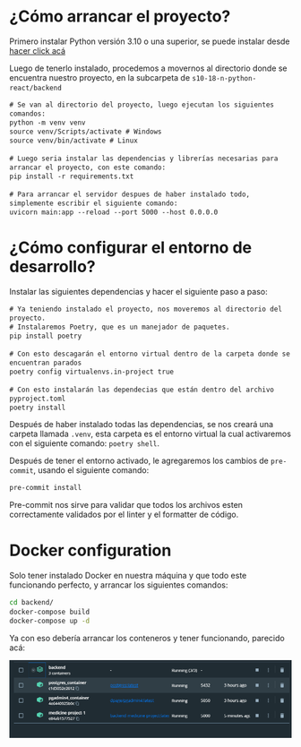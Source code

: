# ¿Cómo arrancar el proyecto?
Primero instalar Python versión 3.10 o una superior, se puede instalar desde [hacer click acá](https://www.python.org/ftp/python/3.10.11/python-3.10.11-amd64.exe)

Luego de tenerlo instalado, procedemos a movernos al directorio donde se encuentra nuestro proyecto, en la subcarpeta de `s10-18-n-python-react/backend`

```
# Se van al directorio del proyecto, luego ejecutan los siguientes comandos:
python -m venv venv
source venv/Scripts/activate # Windows
source venv/bin/activate # Linux

# Luego seria instalar las dependencias y librerías necesarias para arrancar el proyecto, con este comando:
pip install -r requirements.txt

# Para arrancar el servidor despues de haber instalado todo, simplemente escribir el siguiente comando:
uvicorn main:app --reload --port 5000 --host 0.0.0.0
```
# ¿Cómo configurar el entorno de desarrollo?

Instalar las siguientes dependencias y hacer el siguiente paso a paso:
```
# Ya teniendo instalado el proyecto, nos moveremos al directorio del proyecto. 
# Instalaremos Poetry, que es un manejador de paquetes.
pip install poetry

# Con esto descagarán el entorno virtual dentro de la carpeta donde se encuentran parados
poetry config virtualenvs.in-project true 

# Con esto instalarán las dependecias que están dentro del archivo pyproject.toml
poetry install 
```

Después de haber instalado todas las dependencias, se nos creará una carpeta llamada `.venv`, 
esta carpeta es el entorno virtual la cual activaremos con el siguiente comando: `poetry shell`.

Después de tener el entorno activado, le agregaremos los cambios de `pre-commit`, usando el siguiente comando:

```sh
pre-commit install 
```

Pre-commit nos sirve para validar que todos los archivos esten correctamente validados por el linter y el formatter de código.

# Docker configuration

Solo tener instalado Docker en nuestra máquina y que todo este funcionando perfecto, y arrancar los siguientes comandos:

```sh
cd backend/
docker-compose build
docker-compose up -d
```

Ya con eso debería arrancar los conteneros y tener funcionando, parecido acá:

![Docker](/assets/docker-image-example.png)
